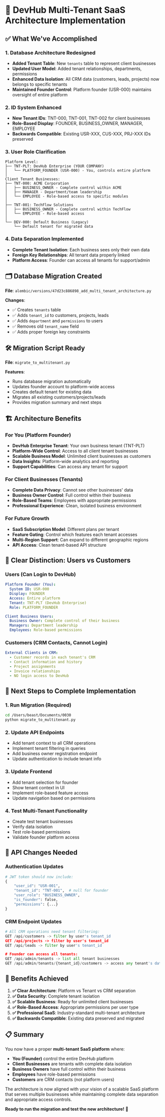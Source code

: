 # 🚀 DevHub Multi-Tenant SaaS Architecture Implementation

## ✅ **What We've Accomplished**

### **1. Database Architecture Redesigned**

- **Added Tenant Table**: New `tenants` table to represent client businesses
- **Updated User Model**: Added tenant relationships, departments, permissions
- **Enhanced Data Isolation**: All CRM data (customers, leads, projects) now belongs to specific tenants
- **Maintained Founder Control**: Platform founder (USR-000) maintains oversight of entire platform

### **2. ID System Enhanced**

- **New Tenant IDs**: TNT-000, TNT-001, TNT-002 for client businesses
- **Role-Based Display**: FOUNDER, BUSINESS_OWNER, MANAGER, EMPLOYEE
- **Backwards Compatible**: Existing USR-XXX, CUS-XXX, PRJ-XXX IDs preserved

### **3. User Role Clarification**

```
Platform Level:
├── TNT-PLT: DevHub Enterprise (YOUR COMPANY)
│   └── PLATFORM_FOUNDER (USR-000) - You, controls entire platform
│
Client Tenant Businesses:
├── TNT-000: ACME Corporation
│   ├── BUSINESS_OWNER - Complete control within ACME
│   ├── MANAGER - Department/team leadership  
│   └── EMPLOYEE - Role-based access to specific modules
│
├── TNT-001: TechFlow Solutions  
│   ├── BUSINESS_OWNER - Complete control within TechFlow
│   └── EMPLOYEE - Role-based access
│
└── DEV-000: Default Business (Legacy)
    └── Default tenant for migrated data
```

### **4. Data Separation Implemented**

- **Complete Tenant Isolation**: Each business sees only their own data
- **Foreign Key Relationships**: All tenant data properly linked
- **Platform Access**: Founder can access all tenants for support/admin

## 🗂️ **Database Migration Created**

**File**: `alembic/versions/47d23c886898_add_multi_tenant_architecture.py`

**Changes**:

- ✅ Creates `tenants` table
- ✅ Adds `tenant_id` to customers, projects, leads
- ✅ Adds `department` and `permissions` to users
- ✅ Removes old `tenant_name` field
- ✅ Adds proper foreign key constraints

## 🛠️ **Migration Script Ready**

**File**: `migrate_to_multitenant.py`

**Features**:

- Runs database migration automatically
- Updates founder account to platform-wide access
- Creates default tenant for existing data
- Migrates all existing customers/projects/leads
- Provides migration summary and next steps

## 🏗️ **Architecture Benefits**

### **For You (Platform Founder)**

- **DevHub Enterprise Tenant**: Your own business tenant (TNT-PLT)
- **Platform-Wide Control**: Access to all client tenant businesses
- **Scalable Business Model**: Unlimited client businesses as customers
- **Data Insights**: Platform-wide analytics and reporting
- **Support Capabilities**: Can access any tenant for support

### **For Client Businesses (Tenants)**

- **Complete Data Privacy**: Cannot see other businesses' data
- **Business Owner Control**: Full control within their business
- **Role-Based Teams**: Employees with appropriate permissions
- **Professional Experience**: Clean, isolated business environment

### **For Future Growth**

- **SaaS Subscription Model**: Different plans per tenant
- **Feature Gating**: Control which features each tenant accesses
- **Multi-Region Support**: Can expand to different geographic regions
- **API Access**: Clean tenant-based API structure

## 🎯 **Clear Distinction: Users vs Customers**

### **Users** (Can Login to DevHub)

```yaml
Platform Founder (You):
  System ID: USR-000
  Display: FOUNDER  
  Access: Entire platform
  Tenant: TNT-PLT (DevHub Enterprise)
  Role: PLATFORM_FOUNDER

Client Business Users:
  Business Owner: Complete control of their business
  Managers: Department leadership
  Employees: Role-based permissions
```

### **Customers** (CRM Contacts, Cannot Login)

```yaml
External Clients in CRM:
  - Customer records in each tenant's CRM
  - Contact information and history
  - Project assignments  
  - Invoice relationships
  - NO login access to DevHub
```

## 🚀 **Next Steps to Complete Implementation**

### **1. Run Migration (Required)**

```bash
cd /Users/beast/Documents/0030
python migrate_to_multitenant.py
```

### **2. Update API Endpoints**

- Add tenant context to all CRM operations
- Implement tenant filtering in queries
- Add business owner registration endpoint
- Update authentication to include tenant info

### **3. Update Frontend**

- Add tenant selection for founder
- Show tenant context in UI
- Implement role-based feature access
- Update navigation based on permissions

### **4. Test Multi-Tenant Functionality**

- Create test tenant businesses
- Verify data isolation
- Test role-based permissions
- Validate founder platform access

## 🔧 **API Changes Needed**

### **Authentication Updates**

```python
# JWT token should now include:
{
    "user_id": "USR-001",
    "tenant_id": "TNT-001",  # null for founder
    "user_role": "BUSINESS_OWNER",
    "is_founder": false,
    "permissions": {...}
}
```

### **CRM Endpoint Updates**

```python
# All CRM operations need tenant filtering:
GET /api/customers -> filter by user's tenant_id
GET /api/projects -> filter by user's tenant_id
GET /api/leads -> filter by user's tenant_id

# Founder can access all tenants:
GET /api/admin/tenants -> list all tenant businesses
GET /api/admin/tenants/{tenant_id}/customers -> access any tenant's data
```

## 🎉 **Benefits Achieved**

1. **✅ Clear Architecture**: Platform vs Tenant vs CRM separation
2. **✅ Data Security**: Complete tenant isolation
3. **✅ Scalable Business**: Ready for unlimited client businesses
4. **✅ Role-Based Access**: Appropriate permissions per user type
5. **✅ Professional SaaS**: Industry-standard multi-tenant architecture
6. **✅ Backwards Compatible**: Existing data preserved and migrated

## 📋 **Summary**

You now have a proper **multi-tenant SaaS platform** where:

- **You (Founder)** control the entire DevHub platform
- **Client Businesses** are tenants with complete data isolation
- **Business Owners** have full control within their business
- **Employees** have role-based permissions
- **Customers** are CRM contacts (not platform users)

The architecture is now aligned with your vision of a scalable SaaS platform that serves multiple businesses while maintaining complete data separation and appropriate access controls.

**Ready to run the migration and test the new architecture!** 🚀

